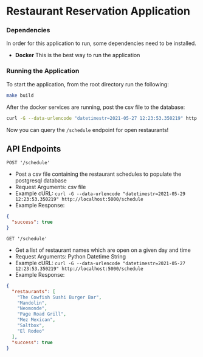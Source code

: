 # Restaurant Reservation Application

### Dependencies
In order for this application to run, some dependencies need to be installed.  
  * **Docker** This is the best way to run the application


### Running the Application
To start the application, from the root directory run the following:

```bash
make build
```

After the docker services are running, post the csv file to the database:

```bash
curl -G --data-urlencode "datetimestr=2021-05-27 12:23:53.350219" http://localhost:5000/schedule
```

Now you can query the `/schedule` endpoint for open restaurants!

## API Endpoints

`POST '/schedule'`
- Post a csv file containing the restaurant schedules to populate the postgresql database
- Request Arguments: csv file
- Example cURL: `curl -G --data-urlencode "datetimestr=2021-05-29 12:23:53.350219" http://localhost:5000/schedule`
- Example Response:
```json
{
  "success": true
}
```

`GET '/schedule'`
- Get a list of restaurant names which are open on a given day and time
- Request Arguments: Python Datetime String
- Example cURL: `curl -G --data-urlencode "datetimestr=2021-05-27 12:23:53.350219" http://localhost:5000/schedule`
- Example Response:
```json
{
  "restaurants": [
    "The Cowfish Sushi Burger Bar",  
    "Mandolin", 
    "Neomonde", 
    "Page Road Grill", 
    "Mez Mexican", 
    "Saltbox", 
    "El Rodeo"
  ], 
  "success": true
}
```

